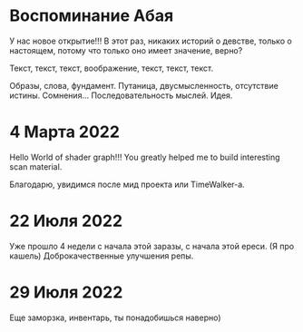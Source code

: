 # Воспоминание Абая

У нас новое открытие!!! В этот раз, никаких историй о девстве, только о настоящем, потому что только оно имеет значение, верно?

Текст, текст, текст, воображение, текст, текст, текст.

Образы, слова, фундамент.
Путаница, двусмысленность, отсутствие истины.
Сомнения...
Последовательность мыслей.
Идея.

# 4 Марта 2022
Hello World of shader graph!!! You greatly helped me to build interesting scan material.
 
Благодарю, увидимся после мид проекта или TimeWalker-a.

# 22 Июля 2022

Уже прошло 4 недели с начала этой заразы, с начала этой ереси. (Я про кашель)
Доброкачественные улучшения репы.

# 29 Июля 2022

Еще заморзка, инвентарь, ты понадобишься наверно)